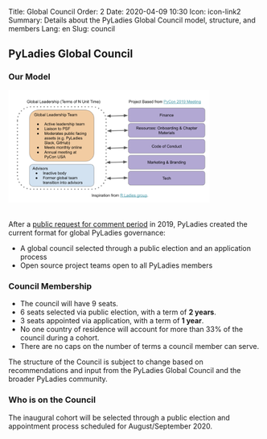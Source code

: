 Title: Global Council
Order: 2
Date: 2020-04-09 10:30
Icon: icon-link2
Summary: Details about the PyLadies Global Council model, structure, and members
Lang: en
Slug: council

## PyLadies Global Council

### Our Model

<div class="float-right container">
  <img src="/images/council/council-structure.png"
     alt="PyLadies governance structure" width="400px" />
</div>

<br>

After a [public request for comment period](https://github.com/pyladies/global-organizing/issues/11) in 2019, PyLadies created the current format for global PyLadies governance:

- A global council selected through a public election and an application process
- Open source project teams open to all PyLadies members


### Council Membership

- The council will have 9 seats.
- 6 seats selected via public election, with a term of **2 years**.
- 3 seats appointed via application, with a term of **1 year**.
- No one country of residence will account for more than 33% of the council during a cohort.
- There are no caps on the number of terms a council member can serve.

The structure of the Council is subject to change based on recommendations and input from the PyLadies Global Council and the broader PyLadies community.

### Who is on the Council

The inaugural cohort will be selected through a public election and appointment process scheduled for August/September 2020.
